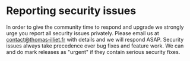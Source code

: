 # Reporting security issues 

In order to give the community time to respond and upgrade we strongly urge you report all security issues privately. Please email us at [contact@thomas-illiet.fr](contact@thomas-illiet.fr) with details and we will respond ASAP. Security issues always take precedence over bug fixes and feature work. We can and do mark releases as "urgent" if they contain serious security fixes. 
